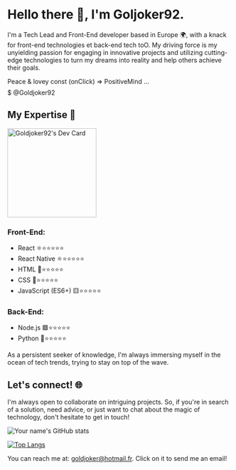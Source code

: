 # Hello there 👋, I'm Goljoker92.


I'm a Tech Lead and Front-End developer based in Europe 🌍, with a knack for front-end technologies et back-end tech toO. My driving force is my unyielding passion for engaging in innovative projects and utilizing cutting-edge technologies to turn my dreams into reality and help others achieve their goals.

Peace & lovey const (onClick) => PositiveMind ... $$$$$$$$$$$$$
@Goldjoker92 

## My Expertise 🚀
<a href="https://app.daily.dev/Guigui92"><img src="https://api.daily.dev/devcards/e05fb241388b40aa851bef86022de33c.png?r=49b" width="200" left="50" alt="Goldjoker92's Dev Card"/></a>
                  
### Front-End:
- React ⚛️⭐⭐⭐⭐⭐
- React Native ⚛️⭐⭐⭐⭐⭐
- HTML 📄⭐⭐⭐⭐⭐
- CSS 🎨⭐⭐⭐⭐⭐
- JavaScript (ES6+) 🟨⭐⭐⭐⭐⭐

### Back-End:
- Node.js 🟩⭐⭐⭐⭐⭐
- Python 🐍⭐⭐⭐⭐⭐

As a persistent seeker of knowledge, I'm always immersing myself in the ocean of tech trends, trying to stay on top of the wave. 


## Let's connect! 🌐

I'm always open to collaborate on intriguing projects. So, if you're in search of a solution, need advice, or just want to chat about the magic of technology, don't hesitate to get in touch!



![Your name's GitHub stats](https://github-readme-stats.vercel.app/api?username=Goldjoker92&show_icons=true&theme=radical)

[![Top Langs](https://github-readme-stats.vercel.app/api/top-langs/?username=Goldjoker92&layout=compact&theme=dark)](https://github.com/Goldjoker92/github-readme-stats)

You can reach me at: [goldjoker@hotmail.fr](mailto:goldjoker@hotmail.fr). Click on it to send me an email!





